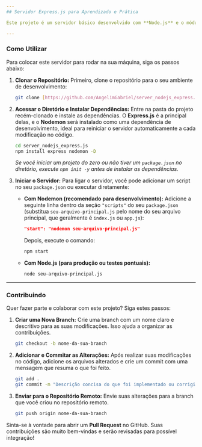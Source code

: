 ```yaml
---
## Servidor Express.js para Aprendizado e Prática

Este projeto é um servidor básico desenvolvido com **Node.js** e o módulo **Express.js**. Ele foi criado com o objetivo de ser uma ferramenta para aprender, testar conhecimentos e praticar o desenvolvimento web com JavaScript de forma simples e direta.

---
```

### Como Utilizar

Para colocar este servidor para rodar na sua máquina, siga os passos abaixo:

1.  **Clonar o Repositório:**
    Primeiro, clone o repositório para o seu ambiente de desenvolvimento:

    ```bash
    git clone [https://github.com/AngelimGabriel/server_nodejs_express.js](https://github.com/AngelimGabriel/server_nodejs_express.js)
    ```

2.  **Acessar o Diretório e Instalar Dependências:**
    Entre na pasta do projeto recém-clonado e instale as dependências. O **Express.js** é a principal delas, e o **Nodemon** será instalado como uma dependência de desenvolvimento, ideal para reiniciar o servidor automaticamente a cada modificação no código.

    ```bash
    cd server_nodejs_express.js
    npm install express nodemon -D
    ```
    *Se você iniciar um projeto do zero ou não tiver um `package.json` no diretório, execute `npm init -y` antes de instalar as dependências.*

3.  **Iniciar o Servidor:**
    Para ligar o servidor, você pode adicionar um script no seu `package.json` ou executar diretamente:

    * **Com Nodemon (recomendado para desenvolvimento):**
        Adicione a seguinte linha dentro da seção `"scripts"` do seu `package.json` (substitua `seu-arquivo-principal.js` pelo nome do seu arquivo principal, que geralmente é `index.js` ou `app.js`):

        ```json
        "start": "nodemon seu-arquivo-principal.js"
        ```
        Depois, execute o comando:
        ```bash
        npm start
        ```

    * **Com Node.js (para produção ou testes pontuais):**
        ```bash
        node seu-arquivo-principal.js
        ```

---
### Contribuindo

Quer fazer parte e colaborar com este projeto? Siga estes passos:

1.  **Criar uma Nova Branch:**
    Crie uma branch com um nome claro e descritivo para as suas modificações. Isso ajuda a organizar as contribuições.

    ```bash
    git checkout -b nome-da-sua-branch
    ```

2.  **Adicionar e Commitar as Alterações:**
    Após realizar suas modificações no código, adicione os arquivos alterados e crie um commit com uma mensagem que resuma o que foi feito.

    ```bash
    git add .
    git commit -m "Descrição concisa do que foi implementado ou corrigido"
    ```

3.  **Enviar para o Repositório Remoto:**
    Envie suas alterações para a branch que você criou no repositório remoto.

    ```bash
    git push origin nome-da-sua-branch
    ```

Sinta-se à vontade para abrir um **Pull Request** no GitHub. Suas contribuições são muito bem-vindas e serão revisadas para possível integração!